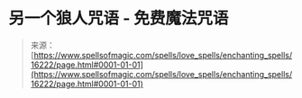 <!--yml

category: 未分类

date: 2024-06-12 18:56:14

-->

# 另一个狼人咒语 - 免费魔法咒语

> 来源：[https://www.spellsofmagic.com/spells/love_spells/enchanting_spells/16222/page.html#0001-01-01](https://www.spellsofmagic.com/spells/love_spells/enchanting_spells/16222/page.html#0001-01-01)
